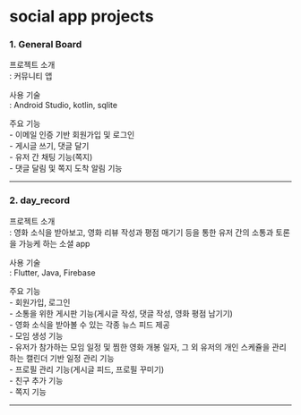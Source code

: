 # social app projects
### 1. General Board 
<p>프로젝트 소개<br>
: 커뮤니티 앱 </p>

<p>사용 기술<br>
: Android Studio, kotlin, sqlite
</p>

<p>주요 기능 <br> 
- 이메일 인증 기반 회원가입 및 로그인<br>
- 게시글 쓰기, 댓글 달기<br>
- 유저 간 채팅 기능(쪽지)<br>
- 댓글 달림 및 쪽지 도착 알림 기능<br>
</p>

<hr>

### 2. day_record
<p>프로젝트 소개<br>
: 영화 소식을 받아보고, 영화 리뷰 작성과 평점 매기기 등을 통한 유저 간의 소통과 토론을 가능케 하는 소셜 app </p>

<p>사용 기술<br>
: Flutter, Java, Firebase
</p>

<p>주요 기능 <br> 
  - 회원가입, 로그인<br>
  - 소통을 위한 게시판 기능(게시글 작성, 댓글 작성, 영화 평점 남기기)<br>
  - 영화 소식을 받아볼 수 있는 각종 뉴스 피드 제공<br>
  - 모임 생성 기능<br>
  - 유저가 참가하는 모임 일정 및 찜한 영화 개봉 일자, 그 외 유저의 개인 스케쥴을 관리하는 캘린더 기반 일정 관리 기능<br>
  - 프로필 관리 기능(게시글 피드, 프로필 꾸미기)<br>
  - 친구 추가 기능<br>
  - 쪽지 기능<br>
</p>
<hr>
